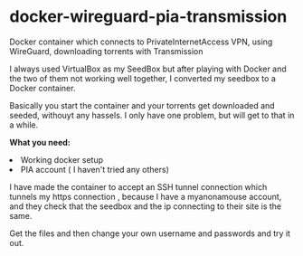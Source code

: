 # docker-wireguard-pia-transmission
Docker container which connects to PrivateInternetAccess VPN, using WireGuard, downloading torrents with Transmission

I always used VirtualBox as my SeedBox but after playing with Docker and the two of them not working well together, I converted my seedbox to a Docker container.

Basically you start the container and your torrents get downloaded and seeded, withouyt any hassels.
I only have one problem, but will get to that in a while.

<B>What you need:</B>
<li>Working docker setup
<li>PIA account ( I haven't tried any others)
<p>
I have made the container to accept an SSH tunnel connection which tunnels my https connection , because I have a myanonamouse account, and they check that the seedbox and the ip connecting to their site is the same.

Get the files and then change your own username and passwords and try it out.
